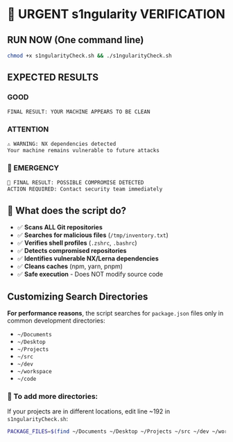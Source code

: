# 🚨 URGENT s1ngularity VERIFICATION

## RUN NOW (One command line)

```bash
chmod +x s1ngularityCheck.sh && ./s1ngularityCheck.sh
```

## EXPECTED RESULTS

### GOOD

``` bash
FINAL RESULT: YOUR MACHINE APPEARS TO BE CLEAN
```

### ATTENTION

``` bash
⚠️ WARNING: NX dependencies detected
Your machine remains vulnerable to future attacks
```

### 🚨 EMERGENCY

``` bash
🚨 FINAL RESULT: POSSIBLE COMPROMISE DETECTED
ACTION REQUIRED: Contact security team immediately
```

## 🎯 What does the script do?

- ✅ **Scans ALL Git repositories** 
- ✅ **Searches for malicious files** (`/tmp/inventory.txt`)
- ✅ **Verifies shell profiles** (`.zshrc`, `.bashrc`)
- ✅ **Detects compromised repositories**
- ✅ **Identifies vulnerable NX/Lerna dependencies**
- ✅ **Cleans caches** (npm, yarn, pnpm)
- ✅ **Safe execution** - Does NOT modify source code

## Customizing Search Directories

**For performance reasons**, the script searches for `package.json` files only in common development directories:

- `~/Documents`
- `~/Desktop`
- `~/Projects`
- `~/src`
- `~/dev`
- `~/workspace`
- `~/code`

### 🔧 To add more directories:

If your projects are in different locations, edit line ~192 in `s1ngularityCheck.sh`:

```bash
PACKAGE_FILES=$(find ~/Documents ~/Desktop ~/Projects ~/src ~/dev ~/workspace ~/code ~/YOUR_DIRECTORY -name "node_modules" -prune -o -name "package.json" -type f -print 2>/dev/null | head -100)
```
